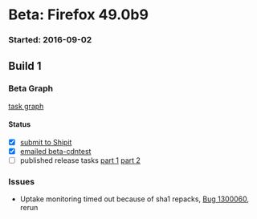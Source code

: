 # Beta: Firefox 49.0b9

### Started: 2016-09-02

## Build 1

### Beta Graph
[task graph](https://tools.taskcluster.net/task-group-inspector/#jt12EvDlQ6eiOoNMsJXfQw)


#### Status
- [x] [submit to Shipit](https://wiki.mozilla.org/Release:Release_Automation_on_Mercurial:Starting_a_Release#Submit_to_Ship_It)
- [x] [emailed beta-cdntest](../how-tos/relpro.md#1-email-drivers-re-release-live-on-test-channel)
- [ ] published release tasks [part 1](../how-tos/relpro.md#3-publish-release) [part 2](../how-tos/relpro.md#4-post-release-step)

### Issues
- Uptake monitoring timed out because of sha1 repacks, [Bug 1300060](https://bugzil.la/1300060), rerun


